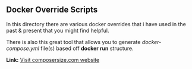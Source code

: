 ## Docker Override Scripts

In this directory there are various docker overrides that i have used in the past & present that you might find helpful.

There is also this great tool that allows you to generate *docker-compose.yml* file(s) based off **docker run** structure.

**Link:** [Visit composersize.com website](https://composerize.com/)